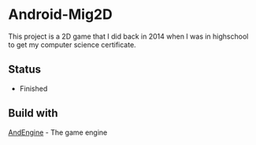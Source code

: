 # Android-Mig2D
This project is a 2D game that I did back in 2014 when I was in highschool to get my computer science certificate.

## Status
- Finished

## Build with
[AndEngine](http://www.andengine.org) - The game engine
